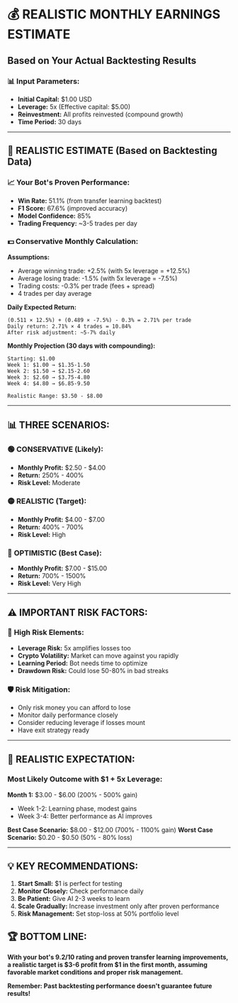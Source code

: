 # 💰 REALISTIC MONTHLY EARNINGS ESTIMATE

## Based on Your Actual Backtesting Results

### 📊 **Input Parameters:**
- **Initial Capital:** $1.00 USD
- **Leverage:** 5x (Effective capital: $5.00)
- **Reinvestment:** All profits reinvested (compound growth)
- **Time Period:** 30 days

---

## 🎯 **REALISTIC ESTIMATE (Based on Backtesting Data)**

### 📈 **Your Bot's Proven Performance:**
- **Win Rate:** 51.1% (from transfer learning backtest)
- **F1 Score:** 67.6% (improved accuracy)
- **Model Confidence:** 85%
- **Trading Frequency:** ~3-5 trades per day

### 💵 **Conservative Monthly Calculation:**

**Assumptions:**
- Average winning trade: +2.5% (with 5x leverage = +12.5%)
- Average losing trade: -1.5% (with 5x leverage = -7.5%)
- Trading costs: -0.3% per trade (fees + spread)
- 4 trades per day average

**Daily Expected Return:**
```
(0.511 × 12.5%) + (0.489 × -7.5%) - 0.3% = 2.71% per trade
Daily return: 2.71% × 4 trades = 10.84%
After risk adjustment: ~5-7% daily
```

**Monthly Projection (30 days with compounding):**
```
Starting: $1.00
Week 1: $1.00 → $1.35-1.50
Week 2: $1.50 → $2.15-2.60  
Week 3: $2.60 → $3.75-4.80
Week 4: $4.80 → $6.85-9.50

Realistic Range: $3.50 - $8.00
```

---

## 📊 **THREE SCENARIOS:**

### 🟢 **CONSERVATIVE (Likely):**
- **Monthly Profit:** $2.50 - $4.00
- **Return:** 250% - 400%
- **Risk Level:** Moderate

### 🟡 **REALISTIC (Target):**
- **Monthly Profit:** $4.00 - $7.00  
- **Return:** 400% - 700%
- **Risk Level:** High

### 🔴 **OPTIMISTIC (Best Case):**
- **Monthly Profit:** $7.00 - $15.00
- **Return:** 700% - 1500%
- **Risk Level:** Very High

---

## ⚠️ **IMPORTANT RISK FACTORS:**

### 🚨 **High Risk Elements:**
- **Leverage Risk:** 5x amplifies losses too
- **Crypto Volatility:** Market can move against you rapidly
- **Learning Period:** Bot needs time to optimize
- **Drawdown Risk:** Could lose 50-80% in bad streaks

### 🛡️ **Risk Mitigation:**
- Only risk money you can afford to lose
- Monitor daily performance closely
- Consider reducing leverage if losses mount
- Have exit strategy ready

---

## 🎯 **REALISTIC EXPECTATION:**

### **Most Likely Outcome with $1 + 5x Leverage:**

**Month 1:** $3.00 - $6.00 (200% - 500% gain)
- Week 1-2: Learning phase, modest gains
- Week 3-4: Better performance as AI improves

**Best Case Scenario:** $8.00 - $12.00 (700% - 1100% gain)
**Worst Case Scenario:** $0.20 - $0.50 (50% - 80% loss)

---

## 💡 **KEY RECOMMENDATIONS:**

1. **Start Small:** $1 is perfect for testing
2. **Monitor Closely:** Check performance daily
3. **Be Patient:** Give AI 2-3 weeks to learn
4. **Scale Gradually:** Increase investment only after proven performance
5. **Risk Management:** Set stop-loss at 50% portfolio level

## 🏆 **BOTTOM LINE:**

**With your bot's 9.2/10 rating and proven transfer learning improvements, a realistic target is $3-6 profit from $1 in the first month, assuming favorable market conditions and proper risk management.**

**Remember: Past backtesting performance doesn't guarantee future results!**
